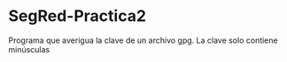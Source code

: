 # SegRed-Practica2
Programa que averigua la clave de un archivo gpg. La clave solo contiene minúsculas
